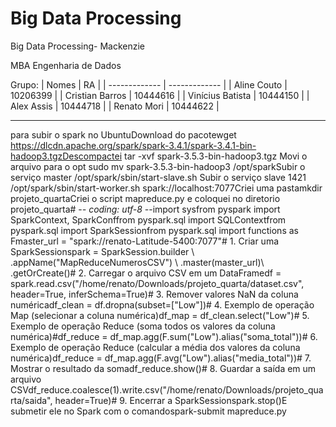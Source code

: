 # Big Data Processing
Big Data Processing- Mackenzie

MBA Engenharia de Dados

Grupo:
| Nomes              | RA |
| -------------     | ------------- |
| Aline Couto       | 10206399   |
| Cristian Barros   | 10444616  |
| Vinícius Batista  | 10444150   |
| Alex Assis        | 10444718  |
| Renato Mori       | 10444622  |



_________________________________________

para subir o spark no UbuntuDownload do pacotewget https://dlcdn.apache.org/spark/spark-3.4.1/spark-3.4.1-bin-hadoop3.tgzDescompactei tar -xvf spark-3.5.3-bin-hadoop3.tgz Movi o arquivo para o opt sudo mv spark-3.5.3-bin-hadoop3 /opt/sparkSubir o serviço master /opt/spark/sbin/start-slave.sh Subir o serviço slave 1421 /opt/spark/sbin/start-worker.sh spark://localhost:7077Criei uma pastamkdir projeto_quartaCriei o script mapreduce.py e coloquei no diretorio projeto_quarta# -*- coding: utf-8 -*-import sysfrom pyspark import SparkContext, SparkConffrom pyspark.sql import SQLContextfrom pyspark.sql import SparkSessionfrom pyspark.sql import functions as Fmaster_url = "spark://renato-Latitude-5400:7077"# 1. Criar uma SparkSessionspark = SparkSession.builder \ .appName("MapReduceNumerosCSV") \ .master(master_url)\ .getOrCreate()# 2. Carregar o arquivo CSV em um DataFramedf = spark.read.csv("/home/renato/Downloads/projeto_quarta/dataset.csv", header=True, inferSchema=True)# 3. Remover valores NaN da coluna numéricadf_clean = df.dropna(subset=["Low"])# 4. Exemplo de operação Map (selecionar a coluna numérica)df_map = df_clean.select("Low")# 5. Exemplo de operação Reduce (soma todos os valores da coluna numérica)#df_reduce = df_map.agg(F.sum("Low").alias("soma_total"))# 6. Exemplo de operação Reduce (calcular a média dos valores da coluna numérica)df_reduce = df_map.agg(F.avg("Low").alias("media_total"))# 7. Mostrar o resultado da somadf_reduce.show()# 8. Guardar a saída em um arquivo CSVdf_reduce.coalesce(1).write.csv("/home/renato/Downloads/projeto_quarta/saida", header=True)# 9. Encerrar a SparkSessionspark.stop()E submetir ele no Spark com o comandospark-submit mapreduce.py
